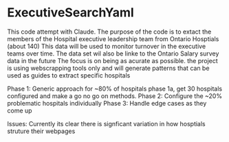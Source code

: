 # ExecutiveSearchYaml
This code attempt with Claude. 
The purpose of the code is to extact the members of the Hospital executive leadership team from Ontario Hosptials (about 140)
This data will be used to monitor turnover in the executive teams over time. The data set wil also be linke to the Ontario Salary survey data in the future
The focus is on being as acurate as possible. 
the project is using webscrapping tools only and will generate patterns that can be used as guides to extract specific hospitals

Phase 1: Generic approach for ~80% of hospitals
  phase 1a,  get 30 hospitals configured and make a go no go on methods.
Phase 2: Configure the ~20% problematic hospitals individually
Phase 3: Handle edge cases as they come up

Issues:
Currently its clear there is signficant variation in how hosptials struture their webpages
